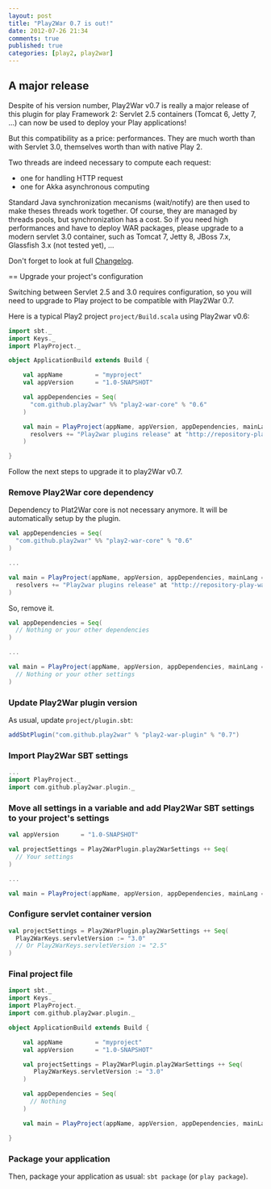 ```yaml
---
layout: post
title: "Play2War 0.7 is out!"
date: 2012-07-26 21:34
comments: true
published: true
categories: [play2, play2war]
---
```

## A major release

Despite of his version number, Play2War v0.7 is really a major release of this plugin for play Framework 2: 
Servlet 2.5 containers (Tomcat 6, Jetty 7, ...) can now be used to deploy your Play applications!

But this compatibility as a price: performances. They are much worth than with Servlet 3.0, 
themselves worth than with native Play 2.

Two threads are indeed necessary to compute each request:

* one for handling HTTP request
* one for Akka asynchronous computing

Standard Java synchronization mecanisms (wait/notify) are then used to make theses threads work together. 
Of course, they are managed by threads pools, but synchronization has a cost. So if you need high performances
and have to deploy WAR packages, please upgrade to a modern servlet 3.0 container, such as Tomcat 7, 
Jetty 8, JBoss 7.x, Glassfish 3.x (not tested yet), ...

Don't forget to look at full [Changelog](https://github.com/dlecan/play2-war-plugin/wiki/Changelog).

== Upgrade your project's configuration

Switching between Servlet 2.5 and 3.0 requires configuration, so you will need to upgrade to Play project 
to be compatible with Play2War 0.7.

Here is a typical Play2 project ``project/Build.scala`` using Play2war v0.6:

```scala
import sbt._
import Keys._
import PlayProject._

object ApplicationBuild extends Build {

    val appName         = "myproject"
    val appVersion      = "1.0-SNAPSHOT"

    val appDependencies = Seq(
      "com.github.play2war" %% "play2-war-core" % "0.6"
    )

    val main = PlayProject(appName, appVersion, appDependencies, mainLang = JAVA).settings(
      resolvers += "Play2war plugins release" at "http://repository-play-war.forge.cloudbees.com/release/"
    )

}
```

Follow the next steps to upgrade it to play2War v0.7.

### Remove Play2War core dependency

Dependency to Plat2War core is not necessary anymore. It will be automatically setup by the plugin.

```scala Before
val appDependencies = Seq(
  "com.github.play2war" %% "play2-war-core" % "0.6"
)

...

val main = PlayProject(appName, appVersion, appDependencies, mainLang = JAVA).settings(
  resolvers += "Play2war plugins release" at "http://repository-play-war.forge.cloudbees.com/release/"
)
```

So, remove it.

```scala After
val appDependencies = Seq(
  // Nothing or your other dependencies
)

...

val main = PlayProject(appName, appVersion, appDependencies, mainLang = JAVA).settings(
  // Nothing or your other settings
)

```

### Update Play2War plugin version

As usual, update ``project/plugin.sbt``:

```scala
addSbtPlugin("com.github.play2war" % "play2-war-plugin" % "0.7")
```

### Import Play2War SBT settings

```scala
...
import PlayProject._
import com.github.play2war.plugin._
```

### Move all settings in a variable and add Play2War SBT settings to your project's settings

```scala
val appVersion      = "1.0-SNAPSHOT"

val projectSettings = Play2WarPlugin.play2WarSettings ++ Seq(
  // Your settings
)

...

val main = PlayProject(appName, appVersion, appDependencies, mainLang = JAVA).settings(projectSettings: _*)
```

### Configure servlet container version

```scala
val projectSettings = Play2WarPlugin.play2WarSettings ++ Seq(
  Play2WarKeys.servletVersion := "3.0"
  // Or Play2WarKeys.servletVersion := "2.5"
)

```

### Final project file

```scala
import sbt._
import Keys._
import PlayProject._
import com.github.play2war.plugin._

object ApplicationBuild extends Build {

    val appName         = "myproject"
    val appVersion      = "1.0-SNAPSHOT"

    val projectSettings = Play2WarPlugin.play2WarSettings ++ Seq(
       Play2WarKeys.servletVersion := "3.0"
    )

    val appDependencies = Seq(
      // Nothing
    )

    val main = PlayProject(appName, appVersion, appDependencies, mainLang = JAVA).settings(projectSettings: _*)

}
```

### Package your application

Then, package your application as usual: ``sbt package`` (or ``play package``).
